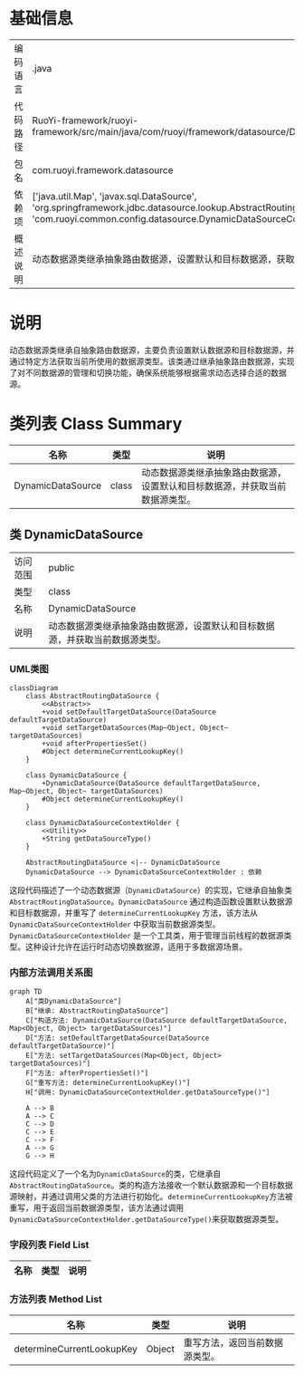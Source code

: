 # 基础信息

|      |      |
|------|------|
| 编码语言 | .java |
| 代码路径 | RuoYi-framework/ruoyi-framework/src/main/java/com/ruoyi/framework/datasource/DynamicDataSource.java |
| 包名 | com.ruoyi.framework.datasource |
| 依赖项 | ['java.util.Map', 'javax.sql.DataSource', 'org.springframework.jdbc.datasource.lookup.AbstractRoutingDataSource', 'com.ruoyi.common.config.datasource.DynamicDataSourceContextHolder'] |
| 概述说明 | 动态数据源类继承抽象路由数据源，设置默认和目标数据源，获取当前类型。 |

# 说明

动态数据源类继承自抽象路由数据源，主要负责设置默认数据源和目标数据源，并通过特定方法获取当前所使用的数据源类型。该类通过继承抽象路由数据源，实现了对不同数据源的管理和切换功能，确保系统能够根据需求动态选择合适的数据源。

# 类列表 Class Summary

| 名称   | 类型  | 说明 |
|-------|------|-------------|
| DynamicDataSource | class | 动态数据源类继承抽象路由数据源，设置默认和目标数据源，并获取当前数据源类型。 |



## 类 DynamicDataSource

|      |      |
|------|------|
| 访问范围 | public |
| 类型 | class |
| 名称 | DynamicDataSource |
| 说明 | 动态数据源类继承抽象路由数据源，设置默认和目标数据源，并获取当前数据源类型。 |


### UML类图

```mermaid
classDiagram
    class AbstractRoutingDataSource {
        <<Abstract>>
        +void setDefaultTargetDataSource(DataSource defaultTargetDataSource)
        +void setTargetDataSources(Map~Object, Object~ targetDataSources)
        +void afterPropertiesSet()
        #Object determineCurrentLookupKey()
    }

    class DynamicDataSource {
        +DynamicDataSource(DataSource defaultTargetDataSource, Map~Object, Object~ targetDataSources)
        #Object determineCurrentLookupKey()
    }

    class DynamicDataSourceContextHolder {
        <<Utility>>
        +String getDataSourceType()
    }

    AbstractRoutingDataSource <|-- DynamicDataSource
    DynamicDataSource --> DynamicDataSourceContextHolder : 依赖
```

这段代码描述了一个动态数据源（`DynamicDataSource`）的实现，它继承自抽象类 `AbstractRoutingDataSource`。`DynamicDataSource` 通过构造函数设置默认数据源和目标数据源，并重写了 `determineCurrentLookupKey` 方法，该方法从 `DynamicDataSourceContextHolder` 中获取当前数据源类型。`DynamicDataSourceContextHolder` 是一个工具类，用于管理当前线程的数据源类型。这种设计允许在运行时动态切换数据源，适用于多数据源场景。


### 内部方法调用关系图

```mermaid
graph TD
    A["类DynamicDataSource"]
    B["继承: AbstractRoutingDataSource"]
    C["构造方法: DynamicDataSource(DataSource defaultTargetDataSource, Map<Object, Object> targetDataSources)"]
    D["方法: setDefaultTargetDataSource(DataSource defaultTargetDataSource)"]
    E["方法: setTargetDataSources(Map<Object, Object> targetDataSources)"]
    F["方法: afterPropertiesSet()"]
    G["重写方法: determineCurrentLookupKey()"]
    H["调用: DynamicDataSourceContextHolder.getDataSourceType()"]

    A --> B
    A --> C
    C --> D
    C --> E
    C --> F
    A --> G
    G --> H
```

这段代码定义了一个名为`DynamicDataSource`的类，它继承自`AbstractRoutingDataSource`。类的构造方法接收一个默认数据源和一个目标数据源映射，并通过调用父类的方法进行初始化。`determineCurrentLookupKey`方法被重写，用于返回当前数据源类型，该方法通过调用`DynamicDataSourceContextHolder.getDataSourceType()`来获取数据源类型。

### 字段列表 Field List

| 名称  | 类型  | 说明 |
|-------|-------|------|

### 方法列表 Method List

| 名称  | 类型  | 说明 |
|-------|-------|------|
| determineCurrentLookupKey | Object | 重写方法，返回当前数据源类型。 |




